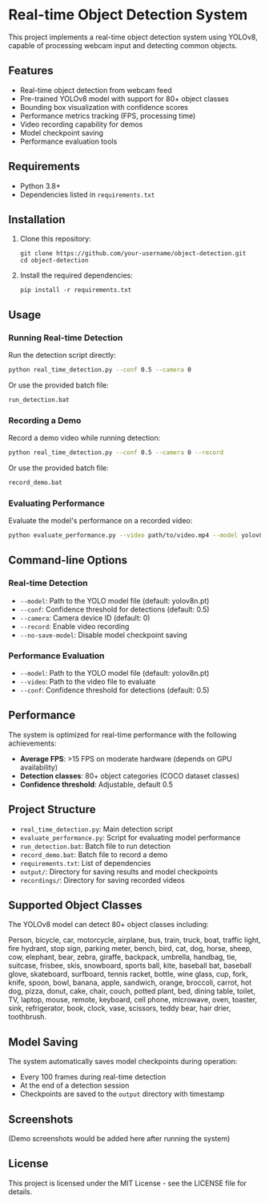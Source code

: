 # Real-time Object Detection System

This project implements a real-time object detection system using YOLOv8, capable of processing webcam input and detecting common objects.

## Features

- Real-time object detection from webcam feed
- Pre-trained YOLOv8 model with support for 80+ object classes
- Bounding box visualization with confidence scores
- Performance metrics tracking (FPS, processing time)
- Video recording capability for demos
- Model checkpoint saving
- Performance evaluation tools

## Requirements

- Python 3.8+
- Dependencies listed in `requirements.txt`

## Installation

1. Clone this repository:
   ```
   git clone https://github.com/your-username/object-detection.git
   cd object-detection
   ```

2. Install the required dependencies:
   ```
   pip install -r requirements.txt
   ```

## Usage

### Running Real-time Detection

Run the detection script directly:

```bash
python real_time_detection.py --conf 0.5 --camera 0
```

Or use the provided batch file:

```bash
run_detection.bat
```

### Recording a Demo

Record a demo video while running detection:

```bash
python real_time_detection.py --conf 0.5 --camera 0 --record
```

Or use the provided batch file:

```bash
record_demo.bat
```

### Evaluating Performance

Evaluate the model's performance on a recorded video:

```bash
python evaluate_performance.py --video path/to/video.mp4 --model yolov8n.pt
```

## Command-line Options

### Real-time Detection

- `--model`: Path to the YOLO model file (default: yolov8n.pt)
- `--conf`: Confidence threshold for detections (default: 0.5)
- `--camera`: Camera device ID (default: 0)
- `--record`: Enable video recording
- `--no-save-model`: Disable model checkpoint saving

### Performance Evaluation

- `--model`: Path to the YOLO model file (default: yolov8n.pt)
- `--video`: Path to the video file to evaluate
- `--conf`: Confidence threshold for detections (default: 0.5)

## Performance

The system is optimized for real-time performance with the following achievements:

- **Average FPS**: >15 FPS on moderate hardware (depends on GPU availability)
- **Detection classes**: 80+ object categories (COCO dataset classes)
- **Confidence threshold**: Adjustable, default 0.5

## Project Structure

- `real_time_detection.py`: Main detection script
- `evaluate_performance.py`: Script for evaluating model performance
- `run_detection.bat`: Batch file to run detection
- `record_demo.bat`: Batch file to record a demo
- `requirements.txt`: List of dependencies
- `output/`: Directory for saving results and model checkpoints
- `recordings/`: Directory for saving recorded videos

## Supported Object Classes

The YOLOv8 model can detect 80+ object classes including:

Person, bicycle, car, motorcycle, airplane, bus, train, truck, boat, traffic light, fire hydrant, stop sign, parking meter, bench, bird, cat, dog, horse, sheep, cow, elephant, bear, zebra, giraffe, backpack, umbrella, handbag, tie, suitcase, frisbee, skis, snowboard, sports ball, kite, baseball bat, baseball glove, skateboard, surfboard, tennis racket, bottle, wine glass, cup, fork, knife, spoon, bowl, banana, apple, sandwich, orange, broccoli, carrot, hot dog, pizza, donut, cake, chair, couch, potted plant, bed, dining table, toilet, TV, laptop, mouse, remote, keyboard, cell phone, microwave, oven, toaster, sink, refrigerator, book, clock, vase, scissors, teddy bear, hair drier, toothbrush.

## Model Saving

The system automatically saves model checkpoints during operation:
- Every 100 frames during real-time detection
- At the end of a detection session
- Checkpoints are saved to the `output` directory with timestamp

## Screenshots

(Demo screenshots would be added here after running the system)

## License

This project is licensed under the MIT License - see the LICENSE file for details.